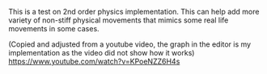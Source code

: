 This is a test on 2nd order physics implementation.
This can help add more variety of non-stiff physical movements that mimics some real life movements in some cases.


(Copied and adjusted from a youtube video, the graph in the editor is my implementation as the video did not show how it works)
https://www.youtube.com/watch?v=KPoeNZZ6H4s
